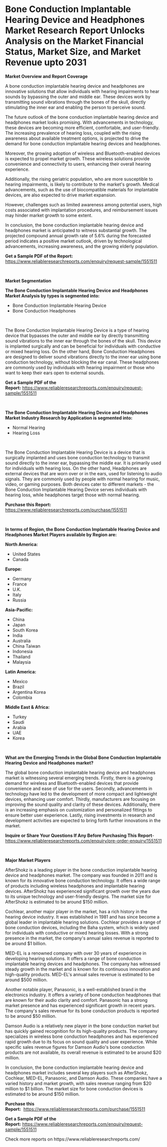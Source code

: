 <p><h1>Bone Conduction Implantable Hearing Device and Headphones Market Research Report Unlocks Analysis on the Market Financial Status, Market Size, and Market Revenue upto 2031</h1></p><p><strong>Market Overview and Report Coverage</strong></p>
<p><p>A bone conduction implantable hearing device and headphones are innovative solutions that allow individuals with hearing impairments to hear sounds by bypassing the outer and middle ear. These devices work by transmitting sound vibrations through the bones of the skull, directly stimulating the inner ear and enabling the person to perceive sound.</p><p>The future outlook of the bone conduction implantable hearing device and headphones market looks promising. With advancements in technology, these devices are becoming more efficient, comfortable, and user-friendly. The increasing prevalence of hearing loss, coupled with the rising awareness about available treatment options, is projected to drive the demand for bone conduction implantable hearing devices and headphones.</p><p>Moreover, the growing adoption of wireless and Bluetooth-enabled devices is expected to propel market growth. These wireless solutions provide convenience and connectivity to users, enhancing their overall hearing experience.</p><p>Additionally, the rising geriatric population, who are more susceptible to hearing impairments, is likely to contribute to the market's growth. Medical advancements, such as the use of biocompatible materials for implantable devices, are also expected to drive market expansion.</p><p>However, challenges such as limited awareness among potential users, high costs associated with implantation procedures, and reimbursement issues may hinder market growth to some extent.</p><p>In conclusion, the bone conduction implantable hearing device and headphones market is anticipated to witness substantial growth. The projected compound annual growth rate of 5.6% during the forecasted period indicates a positive market outlook, driven by technological advancements, increasing awareness, and the growing elderly population.</p></p>
<p><strong>Get a Sample PDF of the Report:</strong> <a href="https://www.reliableresearchreports.com/enquiry/request-sample/1551511">https://www.reliableresearchreports.com/enquiry/request-sample/1551511</a></p>
<p>&nbsp;</p>
<p><strong>Market Segmentation</strong></p>
<p><strong>The Bone Conduction Implantable Hearing Device and Headphones Market Analysis by types is segmented into:</strong></p>
<p><ul><li>Bone Conduction Implantable Hearing Device</li><li>Bone Conduction Headphones</li></ul></p>
<p>&nbsp;</p>
<p><p>The Bone Conduction Implantable Hearing Device is a type of hearing device that bypasses the outer and middle ear by directly transmitting sound vibrations to the inner ear through the bones of the skull. This device is implanted surgically and can be beneficial for individuals with conductive or mixed hearing loss. On the other hand, Bone Conduction Headphones are designed to deliver sound vibrations directly to the inner ear using bone conduction technology, without blocking the ear canal. These headphones are commonly used by individuals with hearing impairment or those who want to keep their ears open to external sounds.</p></p>
<p><strong>Get a Sample PDF of the Report:</strong>&nbsp;<a href="https://www.reliableresearchreports.com/enquiry/request-sample/1551511">https://www.reliableresearchreports.com/enquiry/request-sample/1551511</a></p>
<p>&nbsp;</p>
<p><strong>The Bone Conduction Implantable Hearing Device and Headphones Market Industry Research by Application is segmented into:</strong></p>
<p><ul><li>Normal Hearing</li><li>Hearing Loss</li></ul></p>
<p>&nbsp;</p>
<p><p>The Bone Conduction Implantable Hearing Device is a device that is surgically implanted and uses bone conduction technology to transmit sound directly to the inner ear, bypassing the middle ear. It is primarily used for individuals with hearing loss. On the other hand, Headphones are external devices that are worn over or in the ears, used for listening to audio signals. They are commonly used by people with normal hearing for music, video, or gaming purposes. Both devices cater to different markets - the Bone Conduction Implantable Hearing Device serves individuals with hearing loss, while headphones target those with normal hearing.</p></p>
<p><strong>Purchase this Report:</strong>&nbsp; <a href="https://www.reliableresearchreports.com/purchase/1551511">https://www.reliableresearchreports.com/purchase/1551511</a></p>
<p>&nbsp;</p>
<p><strong>In terms of Region, the Bone Conduction Implantable Hearing Device and Headphones Market Players available by Region are:</strong></p>
<p>
    <p> <strong> North America: </strong>
        <ul>
            <li>United States</li>
            <li>Canada</li>
        </ul>
        </p> 
    <p> <strong> Europe: </strong>
        <ul>
            <li>Germany</li>
            <li>France</li>
            <li>U.K.</li>
            <li>Italy</li>
            <li>Russia</li>
        </ul>
        </p> 
    <p> <strong> Asia-Pacific: </strong>
        <ul>
            <li>China</li>
            <li>Japan</li>
            <li>South Korea</li>
            <li>India</li>
            <li>Australia</li>
            <li>China Taiwan</li>
            <li>Indonesia</li>
            <li>Thailand</li>
            <li>Malaysia</li>
        </ul>
        </p> 
    <p> <strong> Latin America: </strong>
        <ul>
            <li>Mexico</li>
            <li>Brazil</li>
            <li>Argentina Korea</li>
            <li>Colombia</li>
        </ul>
        </p> 
    <p> <strong> Middle East & Africa: </strong>
        <ul>
            <li>Turkey</li>
            <li>Saudi</li>
            <li>Arabia</li>
            <li>UAE</li>
            <li>Korea</li>
        </ul>
    </p>
    </p>
<p>&nbsp;</p>
<p><strong>What are the Emerging Trends in the Global Bone Conduction Implantable Hearing Device and Headphones market?</strong></p>
<p><p>The global bone conduction implantable hearing device and headphones market is witnessing several emerging trends. Firstly, there is a growing demand for wireless and Bluetooth-enabled devices that provide convenience and ease of use for the users. Secondly, advancements in technology have led to the development of more compact and lightweight devices, enhancing user comfort. Thirdly, manufacturers are focusing on improving the sound quality and clarity of these devices. Additionally, there is an increasing emphasis on customization and personalized fittings to ensure better user experience. Lastly, rising investments in research and development activities are expected to bring forth further innovations in the market.</p></p>
<p><strong>Inquire or Share Your Questions If Any Before Purchasing This Report</strong>- <a href="https://www.reliableresearchreports.com/enquiry/pre-order-enquiry/1551511">https://www.reliableresearchreports.com/enquiry/pre-order-enquiry/1551511</a></p>
<p>&nbsp;</p>
<p><strong>Major Market Players</strong></p>
<p><p>AfterShokz is a leading player in the bone conduction implantable hearing device and headphones market. The company was founded in 2011 and is known for its innovative bone conduction technology. It offers a wide range of products including wireless headphones and implantable hearing devices. AfterShokz has experienced significant growth over the years due to its unique technology and user-friendly designs. The market size for AfterShokz is estimated to be around $150 million.</p><p>Cochlear, another major player in the market, has a rich history in the hearing device industry. It was established in 1981 and has since become a global leader in implantable hearing solutions. Cochlear provides a range of bone conduction devices, including the Baha system, which is widely used for individuals with conductive or mixed hearing losses. With a strong presence in the market, the company's annual sales revenue is reported to be around $1 billion.</p><p>MED-EL is a renowned company with over 30 years of experience in developing hearing solutions. It offers a range of bone conduction implantable hearing devices and headphones. The company has witnessed steady growth in the market and is known for its continuous innovation and high-quality products. MED-EL's annual sales revenue is estimated to be around $500 million.</p><p>Another notable player, Panasonic, is a well-established brand in the electronics industry. It offers a variety of bone conduction headphones that are known for their audio clarity and comfort. Panasonic has a strong market presence and has experienced significant growth in recent years. The company's sales revenue for its bone conduction products is reported to be around $50 million.</p><p>Damson Audio is a relatively new player in the bone conduction market but has quickly gained recognition for its high-quality products. The company specializes in wireless bone conduction headphones and has experienced rapid growth due to its focus on sound quality and user experience. While specific sales revenue figures for Damson Audio's bone conduction products are not available, its overall revenue is estimated to be around $20 million.</p><p>In conclusion, the bone conduction implantable hearing device and headphones market includes several key players such as AfterShokz, Cochlear, MED-EL, Panasonic, and Damson Audio. These companies have a varied history and market growth, with sales revenue ranging from $20 million to $1 billion. The market size for bone conduction devices is estimated to be around $150 million.</p></p>
<p><strong>Purchase this Report:</strong>&nbsp;&nbsp;<a href="https://www.reliableresearchreports.com/purchase/1551511">https://www.reliableresearchreports.com/purchase/1551511</a></p>
<p></p>
<p><strong>Get a Sample PDF of the Report:</strong>&nbsp;<a href="https://www.reliableresearchreports.com/enquiry/request-sample/1551511">https://www.reliableresearchreports.com/enquiry/request-sample/1551511</a></p>
<p>Check more reports on https://www.reliableresearchreports.com/</p>